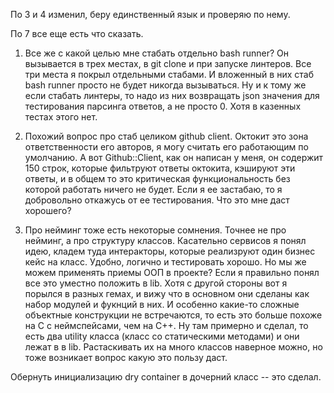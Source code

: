 По 3 и 4 изменил, беру единственный язык и проверяю по нему.

По 7 все еще есть что сказать.

1. Все же с какой целью мне стабать отдельно bash runner? Он вызывается в трех местах, в git clone и при запуске линтеров. Все три места я покрыл отдельными стабами. И вложенный в них стаб bash runner просто не будет никогда вызываться. Ну и к тому же если стабать линтеры, то надо из них возвращать json значения для тестирования парсинга ответов, а не просто 0. Хотя в казенных тестах этого нет.

3. Похожий вопрос про стаб целиком github client. Октокит это зона ответственности его авторов, я могу считать его работающим по умолчанию. А вот Github::Client, как он написан у меня, он содержит 150 строк, которые фильтруют ответы октокита, кэшируют эти ответы, и в общем то это критическая функциональность без которой работать ничего не будет. Если я ее застабаю, то я добровольно откажусь от ее тестирования. Что это мне даст хорошего?

4. Про нейминг тоже есть некоторые сомнения. Точнее не про нейминг, а про структуру классов. Касательно сервисов я понял идею, кладем туда интеракторы, которые реализруют один бизнес кейс на класс. Удобно, логично и тестировать хорошо. Но мы же можем применять приемы ООП в проекте? Если я правильно понял все это уместно положить в lib. Хотя с другой стороны вот я порылся в разных гемах, и вижу что в основном они сделаны как набор модулей и фукнций в них. И особенно какие-то сложные объектные конструкции не встречаются, то есть это больше похоже на С c неймспейсами, чем на С++. Ну там примерно и сделал, то есть два utility класса (класс со статическими методами) и они лежат в в lib. Растаскивать их на много классов наверное можно, но тоже возникает вопрос какую это пользу даст.

Обернуть инициализацию dry container в дочерний класс -- это сделал.
